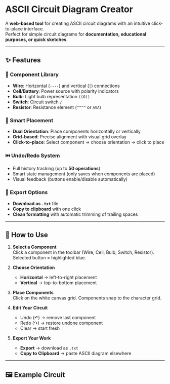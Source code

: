 # ASCII Circuit Diagram Creator

A **web-based tool** for creating ASCII circuit diagrams with an intuitive click-to-place interface.  
Perfect for simple circuit diagrams for **documentation, educational purposes, or quick sketches**.

---

## ✨ Features

### 🔧 Component Library
- **Wire**: Horizontal (`----`) and vertical (`│`) connections  
- **Cell/Battery**: Power source with polarity indicators  
- **Bulb**: Light bulb representation `((O))`  
- **Switch**: Circuit switch `/`  
- **Resistor**: Resistance element (`^^^^` or `ΛVΛ`)  

### 🎯 Smart Placement
- **Dual Orientation**: Place components horizontally or vertically  
- **Grid-based**: Precise alignment with visual grid overlay  
- **Click-to-place**: Select component → choose orientation → click to place  

### ⏮️ Undo/Redo System
- Full history tracking (up to **50 operations**)  
- Smart state management (only saves when components are placed)  
- Visual feedback (buttons enable/disable automatically)  

### 💾 Export Options
- **Download as `.txt`** file  
- **Copy to clipboard** with one click  
- **Clean formatting** with automatic trimming of trailing spaces  

---

## 🚀 How to Use

1. **Select a Component**  
   Click a component in the toolbar (Wire, Cell, Bulb, Switch, Resistor). Selected button = highlighted blue.

2. **Choose Orientation**  
   - **Horizontal** → left-to-right placement  
   - **Vertical** → top-to-bottom placement  

3. **Place Components**  
   Click on the white canvas grid. Components snap to the character grid.

4. **Edit Your Circuit**  
   - Undo (↶) → remove last component  
   - Redo (↷) → restore undone component  
   - Clear → start fresh  

5. **Export Your Work**  
   - **Export** → download as `.txt`  
   - **Copy to Clipboard** → paste ASCII diagram elsewhere  

---

## 🖼️ Example Circuit
